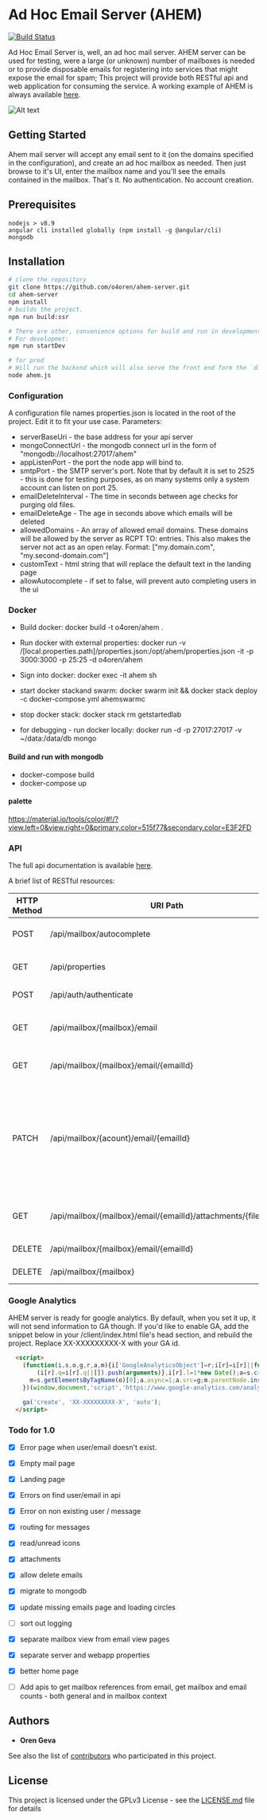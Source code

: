 
# Ad Hoc Email Server (AHEM)
[![Build Status](https://travis-ci.org/o4oren/Ad-Hoc-Email-Server.svg?branch=master)](https://travis-ci.org/o4oren/Ad-Hoc-Email-Server)


Ad Hoc Email Server is, well, an ad hoc mail server. 
AHEM server can be used for testing, were a large (or unknown) number of mailboxes is needed or to provide disposable emails for registering into services that might expose the email for spam;
This project will provide both RESTful api and web application for consuming the service.
A working example of AHEM is always available [here](https://www.ahem.email "AHEM - Ad Hoc Disposable Temporary Email addresss").


![Alt text](/client/assets/images/screenshot.png?raw=true "AHEM mail server")

## Getting Started
Ahem mail server will accept any email sent to it (on the domains specified in the configuration), and create an ad hoc mailbox as needed.
Then just browse to it's UI, enter the mailbox name and you'll see the emails contained in the mailbox.
That's it. No authentication. No account creation.

## Prerequisites
```
nodejs > v8.9 
angular cli installed globally (npm install -g @angular/cli)
mongodb
```

## Installation
```bash
# clone the repository
git clone https://github.com/o4oren/ahem-server.git
cd ahem-server
npm install
# builds the project.
npm run build:ssr

# There are other, convenience options for build and run in development mode.
# For developmet:
npm run startDev

# for prod
# Will run the backend which will also serve the front end form the `dist` folder.
node ahem.js


```

### Configuration
A configuration file names properties.json is located in the root of the project.
Edit it to fit your use case.
Parameters:
* serverBaseUri - the base address for your api server
* mongoConnectUrl - the mongodb connect url in the form of "mongodb://localhost:27017/ahem"
* appListenPort - the port the node app will bind to.
* smtpPort - the SMTP server's port. Note that by default it is set to 2525 - this is done for testing purposes, as on many systems only a system account can listen on port 25.
* emailDeleteInterval - The time in seconds between age checks for purging old files.
* emailDeleteAge - The age in seconds above which emails will be deleted
* allowedDomains - An array of allowed email domains. These domains will be allowed by the server as RCPT TO: entries. This also makes the server not act as an open relay. Format: ["my.domain.com", "my.second-domain.com"]
* customText - html string that will replace the default text in the landing page
* allowAutocomplete - if set to false, will prevent auto completing users in the ui

### Docker
* Build docker: docker build -t o4oren/ahem .
* Run docker with external properties: docker run -v /[local.properties.path]/properties.json:/opt/ahem/properties.json -it -p 3000:3000 -p 25:25 -d o4oren/ahem
* Sign into docker: docker exec -it ahem sh
* start docker stackand swarm: docker swarm init && docker stack deploy -c docker-compose.yml ahemswarmc
* stop docker stack: docker stack rm getstartedlab

* for debugging - run docker locally: docker run -d -p 27017:27017 -v ~/data:/data/db mongo

#### Build and run with mongodb
* docker-compose build
* docker-compose up

#### palette ####
https://material.io/tools/color/#!/?view.left=0&view.right=0&primary.color=515f77&secondary.color=E3F2FD

### API

The full api documentation is available [here](https://www.ahem.email/help/api "AHEM - API Help").

A brief list of RESTful resources:

HTTP Method | URI Path | Parameters | Descritpion
--- | --- | --- | ---
POST | /api/mailbox/autocomplete | { "prefix":"value" } | Returns a partial list of mailboxes
GET | /api/properties | |returns global system properties
POST | /api/auth/authenticate | { } | Returns an access token
GET | /api/mailbox/{mailbox}/email | |returns a list of the email objects in the mailbox
GET | /api/mailbox/{mailbox}/email/{emailId} | |Gets the contents of a specific email
PATCH | /api/mailbox/{acount}/email/{emailId} | {"isRead" : true} |Updates the emailInfo object (representation of the email meta data in the mailbox. Currently, only the isRead field is supported.
GET | /api/mailbox/{mailbox}/email/{emailId}/attachments/{filename} | |Downloads a specific attachment form an email
DELETE | /api/mailbox/{mailbox}/email/{emailId} | |Deletes a specific email
DELETE | /api/mailbox/{mailbox} | | Deletes a whole mailbox

### Google Analytics

AHEM server is ready for google analytics. By default, when you set it up, it will not send information to GA though.
If you'd like to enable GA, add the snippet below in your /client/index.html file's head section, and rebuild the project.
Replace XX-XXXXXXXXX-X with your GA id.
```html
  <script>
    (function(i,s,o,g,r,a,m){i['GoogleAnalyticsObject']=r;i[r]=i[r]||function(){
        (i[r].q=i[r].q||[]).push(arguments)},i[r].l=1*new Date();a=s.createElement(o),
      m=s.getElementsByTagName(o)[0];a.async=1;a.src=g;m.parentNode.insertBefore(a,m)
    })(window,document,'script','https://www.google-analytics.com/analytics.js','ga');

    ga('create', 'XX-XXXXXXXXX-X', 'auto');
  </script>
```

### Todo for 1.0

- [x] Error page when user/email doesn't exist.
- [x] Empty mail page
- [x] Landing page
- [x] Errors on find user/email in api
- [x] Error on non existing user / message
- [x] routing for messages
- [x] read/unread icons
- [x] attachments
- [x] allow delete emails
- [x] migrate to mongodb
- [x] update missing emails page and loading circles
- [ ]  sort out logging
- [x] separate  mailbox view from email view pages 
- [x] separate  server and webapp properties 
- [x] better home page
- [ ] Add apis to get mailbox references from email, get mailbox and email counts - both general and in mailbox context


## Authors

* **Oren Geva**

See also the list of [contributors](https://github.com/o4oren/ahem-server/contributors) who participated in this project.

## License

This project is licensed under the GPLv3 License - see the [LICENSE.md](LICENSE.md) file for details




